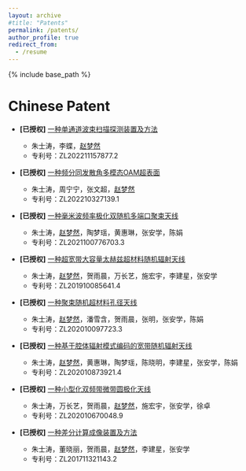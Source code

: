 ```yaml
---
layout: archive
#title: "Patents"
permalink: /patents/
author_profile: true
redirect_from:
  - /resume
---
```


{% include base_path %}

Chinese Patent
======
* <b>[已授权]</b> [一种单通道波束扫描探测装置及方法](https://pss-system.cponline.cnipa.gov.cn/documents/detail?prevPageTit=changgui)
  * 朱士涛，李蝶，<u>赵梦然</u>
  * 专利号：ZL202211157877.2

* <b>[已授权]</b> [一种频分同发散角多模态OAM超表面](https://pss-system.cponline.cnipa.gov.cn/documents/detail?prevPageTit=changgui)
  * 朱士涛，周宁宁，张文超，<u>赵梦然</u>
  * 专利号：ZL202210327139.1

* <b>[已授权]</b> [一种毫米波频率极化双随机多端口聚束天线](https://pss-system.cponline.cnipa.gov.cn/documents/detail?prevPageTit=changgui)
  * 朱士涛，<u>赵梦然</u>，陶梦瑶，黄惠琳，张安学，陈娟
  * 专利号：ZL2021100776703.3

* <b>[已授权]</b> [一种超宽带大容量太赫兹超材料随机辐射天线](https://pss-system.cponline.cnipa.gov.cn/documents/detail?prevPageTit=changgui)
  * 朱士涛，<u>赵梦然</u>，贺雨晨，万长艺，施宏宇，李建星，张安学
  * 专利号：ZL201910085641.4

* <b>[已授权]</b> [一种聚束随机超材料孔径天线](https://pss-system.cponline.cnipa.gov.cn/documents/detail?prevPageTit=changgui)
  * 朱士涛，<u>赵梦然</u>，潘雪含，贺雨晨，张明，张安学，陈娟
  * 专利号：ZL202010097723.3

* <b>[已授权]</b> [一种基于腔体辐射模式编码的宽带随机辐射天线](https://pss-system.cponline.cnipa.gov.cn/documents/detail?prevPageTit=changgui)
  * 朱士涛，<u>赵梦然</u>，黄惠琳，陶梦瑶，陈晓明，李建星，张安学，陈娟
  * 专利号：ZL202010873921.4

* <b>[已授权]</b> [一种小型化双频带微带圆极化天线](https://pss-system.cponline.cnipa.gov.cn/documents/detail?prevPageTit=changgui)
  * 朱士涛，万长艺，贺雨晨，<u>赵梦然</u>，施宏宇，张安学，徐卓
  * 专利号：ZL202010670048.9

* <b>[已授权]</b> [一种差分计算成像装置及方法](https://pss-system.cponline.cnipa.gov.cn/documents/detail?prevPageTit=changgui)
  * 朱士涛，董晓丽，贺雨晨，<u>赵梦然</u>，李建星，张安学
  * 专利号：ZL201711321143.2
